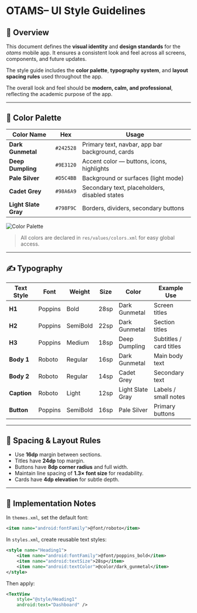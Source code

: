 # OTAMS– UI Style Guidelines

## 🧭 Overview
This document defines the **visual identity** and **design standards** for the *otams* mobile app.
It ensures a consistent look and feel across all screens, components, and future updates.

The style guide includes the **color palette**, **typography system**, and **layout spacing rules** used throughout the app.

The overall look and feel should be **modern, calm, and professional**, reflecting the academic purpose of the app.

---

## 🌈 Color Palette

| Color Name | Hex | Usage |
|-------------|------|--------|
| **Dark Gunmetal** | `#242528` | Primary text, navbar, app bar background, cards |
| **Deep Dumpling** | `#9E3120` | Accent color — buttons, icons, highlights |
| **Pale Silver** | `#D5C4BB` | Background or surfaces (light mode) |
| **Cadet Grey** | `#98A6A9` | Secondary text, placeholders, disabled states |
| **Light Slate Gray** | `#798F9C` | Borders, dividers, secondary buttons |

![Color Palette](//assets/ui/color_palette.png)

> All colors are declared in `res/values/colors.xml` for easy global access.

---

## ✍️ Typography

| Text Style | Font | Weight | Size | Color | Example Use |
|-------------|------|--------|------|--------|--------------|
| **H1** | Poppins | Bold | 28sp | Dark Gunmetal | Screen titles |
| **H2** | Poppins | SemiBold | 22sp | Dark Gunmetal | Section titles |
| **H3** | Poppins | Medium | 18sp | Deep Dumpling | Subtitles / card titles |
| **Body 1** | Roboto | Regular | 16sp | Dark Gunmetal | Main body text |
| **Body 2** | Roboto | Regular | 14sp | Cadet Grey | Secondary text |
| **Caption** | Roboto | Light | 12sp | Light Slate Gray | Labels / small notes |
| **Button** | Poppins | SemiBold | 16sp | Pale Silver | Primary buttons |

---

## 📏 Spacing & Layout Rules
- Use **16dp** margin between sections.
- Titles have **24dp** top margin.
- Buttons have **8dp corner radius** and full width.
- Maintain line spacing of **1.3× font size** for readability.
- Cards have **4dp elevation** for subtle depth.

---

## 🧩 Implementation Notes
In `themes.xml`, set the default font:
```xml
<item name="android:fontFamily">@font/roboto</item>
```

In `styles.xml`, create reusable text styles:
```xml
<style name="Heading1">
    <item name="android:fontFamily">@font/poppins_bold</item>
    <item name="android:textSize">28sp</item>
    <item name="android:textColor">@color/dark_gunmetal</item>
</style>
```

Then apply:
```xml
<TextView
    style="@style/Heading1"
    android:text="Dashboard" />
```
